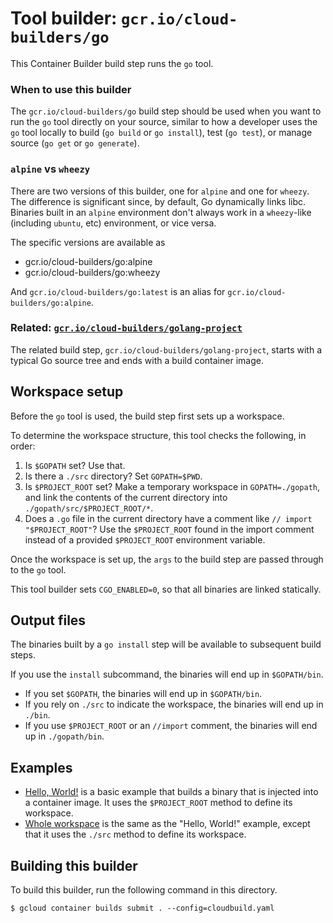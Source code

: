 # Tool builder: `gcr.io/cloud-builders/go`

This Container Builder build step runs the `go` tool.

### When to use this builder

The `gcr.io/cloud-builders/go` build step should be used when you want to run
the `go` tool directly on your source, similar to how a developer uses the `go`
tool locally to build (`go build` or `go install`), test (`go test`), or manage
source (`go get` or `go generate`).

### `alpine` vs `wheezy`

There are two versions of this builder, one for `alpine` and one for `wheezy`.
The difference is significant since, by default, Go dynamically links libc.
Binaries built in an `alpine` environment don't always work in a `wheezy`-like
(including `ubuntu`, etc) environment, or vice versa.

The specific versions are available as

  - gcr.io/cloud-builders/go:alpine
  - gcr.io/cloud-builders/go:wheezy

And `gcr.io/cloud-builders/go:latest` is an alias for
`gcr.io/cloud-builders/go:alpine`.

### Related: [`gcr.io/cloud-builders/golang-project`](../golang-project/README.md)

The related build step, `gcr.io/cloud-builders/golang-project`, starts with a
typical Go source tree and ends with a build container image.

## Workspace setup

Before the `go` tool is used, the build step first sets up a workspace.

To determine the workspace structure, this tool checks the following, in order:

1.  Is `$GOPATH` set? Use that.
2.  Is there a `./src` directory? Set `GOPATH=$PWD`.
3.  Is `$PROJECT_ROOT` set? Make a temporary workspace in `GOPATH=./gopath`, and
    link the contents of the current directory into
    `./gopath/src/$PROJECT_ROOT/*`.
4.  Does a `.go` file in the current directory have a comment like `// import
    "$PROJECT_ROOT"`? Use the `$PROJECT_ROOT` found in the import comment
    instead of a provided `$PROJECT_ROOT` environment variable.

Once the workspace is set up, the `args` to the build step are passed through to
the `go` tool.

This tool builder sets `CGO_ENABLED=0`, so that all binaries are linked statically.

## Output files

The binaries built by a `go install` step will be available to subsequent build
steps.

If you use the `install` subcommand, the binaries will end up in `$GOPATH/bin`.

*   If you set `$GOPATH`, the binaries will end up in `$GOPATH/bin`.
*   If you rely on `./src` to indicate the workspace, the binaries will end up
    in `./bin`.
*   If you use `$PROJECT_ROOT` or an `//import` comment, the binaries will end
    up in `./gopath/bin`.

## Examples

-   [Hello, World!](examples/hello_world) is a basic example that builds a
    binary that is injected into a container image. It uses the `$PROJECT_ROOT`
    method to define its workspace.
-   [Whole workspace](examples/whole_workspace) is the same as the "Hello,
    World!" example, except that it uses the `./src` method to define its
    workspace.

## Building this builder

To build this builder, run the following command in this directory.

    $ gcloud container builds submit . --config=cloudbuild.yaml
